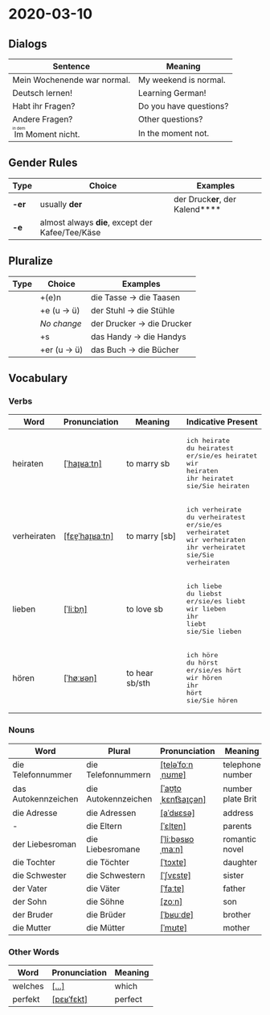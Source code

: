 # 2020-03-10

## Dialogs

| Sentence                                     | Meaning                |
| -------------------------------------------- | ---------------------- |
| Mein Wochenende war normal.                  | My weekend is normal.  |
| Deutsch lernen!                              | Learning German!       |
| Habt ihr Fragen?                             | Do you have questions? |
| Andere Fragen?                               | Other questions?       |
| <ruby>Im<rt>in dem</rt></ruby> Moment nicht. | In the moment not.     |

## Gender Rules

| Type    | Choice                                           | Examples                        |
| ------- | ------------------------------------------------ | ------------------------------- |
| **-er** | usually **der**                                  | der Druck**er**, der Kalend**** |
| **-e**  | almost always **die**, except der Kafee/Tee/Käse |                                 |

## Pluralize

| Type | Choice      | Examples                  |
| ---- | ----------- | ------------------------- |
|      | +(e)n       | die Tasse → die Taasen    |
|      | +e (u → ü)  | der Stuhl → die Stühle    |
|      | *No change* | der Drucker → die Drucker |
|      | +s          | das Handy → die Handys    |
|      | +er (u → ü) | das Buch → die Bücher     |

## Vocabulary

### Verbs

| Word        | Pronunciation                                                                   | Meaning        | Indicative Present                                                                                                                                            |
| ----------- | ------------------------------------------------------------------------------- | -------------- | ------------------------------------------------------------------------------------------------------------------------------------------------------------- |
| heiraten    | [[ˈhaɪ̯ʁaːtn̩]](https://cdn.duden.de/_media_/audio/ID4107717_303177193.mp3)     | to marry sb    | <pre>ich       heirate<br>du        heiratest<br>er/sie/es heiratet<br>wir       heiraten<br>ihr       heiratet<br>sie/Sie   heiraten</pre>                   |
| verheiraten | [[fɛɐ̯ˈhaɪ̯ʁaːtn̩]](https://cdn.duden.de/_media_/audio/ID4112604_511934329.mp3) | to marry [sb]  | <pre>ich       verheirate<br>du        verheiratest<br>er/sie/es verheiratet<br>wir       verheiraten<br>ihr       verheiratet<br>sie/Sie   verheiraten</pre> |
| lieben      | [[ˈliːbn̩]](https://cdn.duden.de/_media_/audio/ID4108472_252442046.mp3)         | to love sb     | <pre>ich       liebe<br>du        liebst<br>er/sie/es liebt<br>wir       lieben<br>ihr       liebt<br>sie/Sie   lieben</pre>                                  |
| hören       | [[ˈhøːʁən]](https://cdn.duden.de/_media_/audio/ID4520134_12333414.mp3)          | to hear sb/sth | <pre>ich       höre<br>du        hörst<br>er/sie/es hört<br>wir       hören<br>ihr       hört<br>sie/Sie   hören</pre>                                        |

### Nouns

| Word                | Plural              | Pronunciation                                                                                       | Meaning           |
| ------------------- | ------------------- | --------------------------------------------------------------------------------------------------- | ----------------- |
| die Telefonnummer   | die Telefonnummern  | [[teləˈfoːnˌnʊmɐ]](https://cdn.duden.de/_media_/audio/ID4521632_401506612.mp3)                      | telephone number  |
| das Autokennzeichen | die Autokennzeichen | [[ˈaʊ̯toˌkɛnt͡saɪ̯çən]](https://upload.wikimedia.org/wikipedia/commons/2/25/De-Autokennzeichen.ogg) | number plate Brit |
| die Adresse         | die Adressen        | [[aˈdʁɛsə]](https://cdn.duden.de/_media_/audio/ID4107311_482296526.mp3)                             | address           |
| -                   | die Eltern          | [[ˈɛltɐn]](https://cdn.duden.de/_media_/audio/ID4117465_189711744.mp3)                              | parents           |
| der Liebesroman     | die Liebesromane    | [[ˈliːbəsʁoˌmaːn]](https://sounds.pons.com/audio_tts/de/Tdeen395936)                                | romantic novel    |
| die Tochter         | die Töchter         | [[ˈtɔxtɐ]](https://cdn.duden.de/_media_/audio/ID4114800_1505429.mp3)                                | daughter          |
| die Schwester       | die Schwestern      | [[ˈʃvɛstɐ]](https://cdn.duden.de/_media_/audio/ID4113088_151622151.mp3)                             | sister            |
| der Vater           | die Väter           | [[ˈfaːtɐ]](https://cdn.duden.de/_media_/audio/ID4107945_391215448.mp3)                              | father            |
| der Sohn            | die Söhne           | [[zoːn]](https://cdn.duden.de/_media_/audio/ID4110901_397329595.mp3)                                | son               |
| der Bruder          | die Brüder          | [[ˈbʁuːdɐ]](https://cdn.duden.de/_media_/audio/ID4113233_375377226.mp3)                             | brother           |
| die Mutter          | die Mütter          | [[ˈmʊtɐ]](https://cdn.duden.de/_media_/audio/ID4173977_490165233.mp3)                               | mother            |

### Other Words

| Word    | Pronunciation                                                            | Meaning |
| ------- | ------------------------------------------------------------------------ | ------- |
| welches | [[...]](https://sounds.pons.com/audio_tts/de/Tdeen707954)                | which   |
| perfekt | [[pɛʁˈfɛkt]](https://cdn.duden.de/_media_/audio/ID4107537_480938610.mp3) | perfect |
